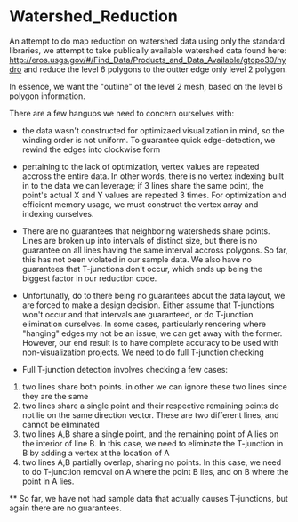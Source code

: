 Watershed_Reduction
===================

An attempt to do map reduction on watershed data
using only the standard libraries, we attempt
to take publically available watershed data found here: 
http://eros.usgs.gov/#/Find_Data/Products_and_Data_Available/gtopo30/hydro
and reduce the level 6 polygons to the outter edge only level 2 polygon.

In essence, we want the "outline" of the level 2 mesh, based on the level 6 polygon information.

There are a few hangups we need to concern ourselves with:

- the data wasn't constructed for optimizaed visualization in mind, so the winding order is not uniform. To guarantee quick edge-detection, we rewind the edges into clockwise form

- pertaining to the lack of optimization, vertex values are repeated accross the entire data. In other words, there is no vertex indexing built in to the data we can leverage; if 3 lines share the same point, the point's actual X and Y values are repeated 3 times. For optimization and efficient memory usage, we must construct the vertex array and indexing ourselves. 

- There are no guarantees that neighboring watersheds share points. Lines are broken up into intervals of distinct size, but there is no guarantee on all lines having the same interval accross polygons. So far, this has not been violated in our sample data. We also have no guarantees that T-junctions don't occur, which ends up being the biggest factor in our reduction code.

- Unfortunatly, do to there being no guarantees about the data layout, we are forced to make a design decision. Either assume that T-junctions won't occur and that intervals are guaranteed, or do T-junction elimination ourselves. In some cases, particularly rendering where "hanging" edges my not be an issue, we can get away with the former. However, our end result is to have complete accuracy to be used with non-visualization projects. We need to do full T-junction checking

- Full T-junction detection involves checking a few cases:
1) two lines share both points. in other we can ignore these two lines since they are the same
2) two lines share a single point and their respective remaining points do not lie on the same direction vector. These are two different lines, and cannot be eliminated
3) two lines A,B share a single point, and the remaining point of A lies on the interior of line B. In this case, we need to eliminate the T-junction in B by adding a vertex at the location of A
4) two lines A,B partially overlap, sharing no points. In this case, we need to do T-junction removal on A where the point B lies, and on B where the point in A lies.

** So far, we have not had sample data that actually causes T-junctions, but again there are no guarantees. 

